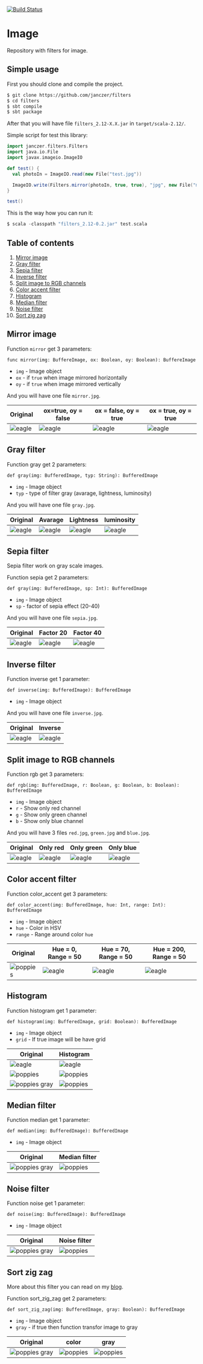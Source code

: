 [![Build Status](https://travis-ci.org/janczer/filters.svg?branch=master)](https://travis-ci.org/janczer/filters)

# Image

Repository with filters for image.

## Simple usage

First you should clone and compile the project.

```Bash
$ git clone https://github.com/janczer/filters
$ cd filters
$ sbt compile
$ sbt package
```

After that you will have file `filters_2.12-X.X.jar` in `target/scala-2.12/`.

Simple script for test this library:

```Scala
import janczer.filters.Filters
import java.io.File
import javax.imageio.ImageIO

def test() {
  val photoIn = ImageIO.read(new File("test.jpg"))

  ImageIO.write(Filters.mirror(photoIn, true, true), "jpg", new File("mirror.jpg"))
}

test()
```

This is the way how you can run it:

```Scala
$ scala -classpath "filters_2.12-0.2.jar" test.scala
```

## Table of contents
1. [Mirror image](#mirror-image)
2. [Gray filter](#gray-filter)
3. [Sepia filter](#sepia-filter)
4. [Inverse filter](#inverse-filter)
5. [Split image to RGB channels](#split-image-to-rgb-channels)
6. [Color accent filter](#color-accent-filter)
7. [Histogram](#histogram)
8. [Median filter](#median-filter)
9. [Noise filter](#noise-filter)
10. [Sort zig zag](#sort-zig-zag)


## Mirror image

Function `mirror` get 3 parameters:

```
func mirror(img: BuffereImage, ox: Boolean, oy: Boolean): BuffereImage
```

- `img` - Image object
- `ox` - if `true` when image mirrored horizontally
- `oy` - if `true` when image mirrored vertically

And you will have one file `mirror.jpg`.

| Original | ox=true, oy = false | ox = false, oy = true| ox = true, oy = true |
| -------- | ------------------- | -------------------- | -------------------- |
| ![eagle](images/test.jpg) | ![eagle](images/mirror_ox.jpg)| ![eagle](images/mirror_oy.jpg)| ![eagle](images/mirror_all.jpg) |

## Gray filter

Function gray get 2 parameters:

```
def gray(img: BufferedImage, typ: String): BufferedImage
```

- `img` - Image object
- `typ` - type of filter gray (avarage, lightness, luminosity)

And you will have one file `gray.jpg`.

| Original | Avarage | Lightness | luminosity |
| -------- | ------------------- | -------------------- | -------------------- |
| ![eagle](images/test.jpg) | ![eagle](images/gray_ava.jpg) | ![eagle](images/gray_light.jpg) |![eagle](images/gray_lum.jpg) |  

## Sepia filter

Sepia filter work on gray scale images.

Function sepia get 2 parameters:

```
def gray(img: BufferedImage, sp: Int): BufferedImage
```

- `img` - Image object
- `sp` - factor of sepia effect (20-40)

And you will have one file `sepia.jpg`.

| Original | Factor 20 | Factor 40|
| -------- | ------------------- | -------------------- |
| ![eagle](images/gray_ava.jpg) | ![eagle](images/sepia20.jpg) | ![eagle](images/sepia40.jpg) |

## Inverse filter

Function inverse get 1 parameter:

```
def inverse(img: BufferedImage): BufferedImage
```

- `img` - Image object

And you will have one file `inverse.jpg`.

| Original | Inverse |
| -------- | ------------------- |
| ![eagle](images/test.jpg) | ![eagle](images/inverse.jpg) |

## Split image to RGB channels

Function rgb get 3 parameters:

```
def rgb(img: BufferedImage, r: Boolean, g: Boolean, b: Boolean): BufferedImage
```

- `img` - Image object
- `r` - Show only red channel
- `g` - Show only green channel
- `b` - Show only blue channel

And you will have 3 files `red.jpg`, `green.jpg` and `blue.jpg`.

| Original | Only red | Only green | Only blue |
| -------- | ------------------- | -------------------- | --------------------- |
| ![eagle](images/test.jpg) | ![eagle](images/red.jpg) | ![eagle](images/green.jpg) | ![eagle](images/blue.jpg) |

## Color accent filter

Function color_accent get 3 parameters:

```
def color_accent(img: BufferedImage, hue: Int, range: Int): BufferedImage
```

- `img` - Image object
- `hue` - Color in HSV
- `range` - Range around color `hue`

| Original | Hue = 0, Range = 50 | Hue = 70, Range = 50 | Hue = 200, Range = 50 |
| -------- | ------------------- | -------------------- | --------------------- |
| ![poppies](images/test2.jpg) | ![eagle](images/color_accent2.jpg) | ![eagle](images/color_accent1.jpg) | ![eagle](images/color_accent.jpg) |

## Histogram

Function histogram get 1 parameter:

```
def histogram(img: BufferedImage, grid: Boolean): BufferedImage
```

- `img` - Image object
- `grid` - If true image will be have grid

| Original | Histogram |
| -------- | ------------------- |
| ![eagle](images/test.jpg) | ![eagle](images/histogram.jpg) |
| ![poppies](images/test2.jpg) | ![poppies](images/histogram2.jpg) |
| ![poppies gray](images/gray2.jpg) | ![poppies](images/histogram_gray.jpg) |

## Median filter

Function median get 1 parameter:

```
def median(img: BufferedImage): BufferedImage
```

- `img` - Image object

| Original | Median filter |
| -------- | ------------------- |
| ![poppies gray](images/noise.jpg) | ![poppies](images/median.jpg) |

## Noise filter

Function noise get 1 parameter:

```
def noise(img: BufferedImage): BufferedImage
```

- `img` - Image object

| Original | Noise filter |
| -------- | ------------------- |
| ![poppies gray](images/gray2.jpg) | ![poppies](images/noise.jpg) |


## Sort zig zag

More about this filter you can read on my [blog](https://janczer.github.io/zig-zag-filter/).

Function sort_zig_zag get 2 parameters:

```
def sort_zig_zag(img: BufferedImage, gray: Boolean): BufferedImage
```

- `img` - Image object
- `gray` - if true then function transfor image to gray

| Original | color | gray |
| -------- | ------------------- | --- |
| ![poppies gray](images/gray2.jpg) | ![poppies](images/zigzag_color.png) | ![poppies](images/zigzag_gray.png) |
